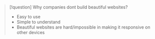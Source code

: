 > [!question] Why companies dont build beautiful websites?
> - Easy to use
> - Simple to understand
> - Beautiful websites are hard/impossible in making it responsive on other devices


